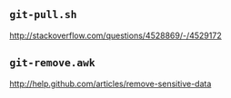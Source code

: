 `git-pull.sh`
-------------

http://stackoverflow.com/questions/4528869/-/4529172

`git-remove.awk`
----------------

http://help.github.com/articles/remove-sensitive-data
